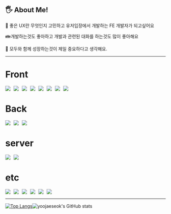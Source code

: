 &#128400; About Me!
---
&#128583; 좋은 UX란 무엇인지 고민하고 유저입장에서 개발하는 FE 개발자가 되고싶어요

&#128106;개발하는것도 좋아하고 개발과 관련된 대화를 하는것도 많이 좋아해요

&#128588; 모두와 함께 성장하는것이 제일 중요하다고 생각해요.

---
# Front
<div style="display: flex; flex-wrap: wrap; gap: 10px;">
  <img src="https://img.shields.io/badge/HTML5-E34F26?style=for-the-badge&logo=HTML5&logoColor=white">
  <img src="https://img.shields.io/badge/mustache-E34F26?style=for-the-badge&logo=mustache&logoColor=white">
  <img src="https://img.shields.io/badge/css3-1572B6?style=for-the-badge&logo=css3&logoColor=white">
  <img src="https://img.shields.io/badge/javascript-F7DF1E?style=for-the-badge&logo=javaScript&logoColor=white">
  <img src="https://img.shields.io/badge/jquery-0769AD?style=for-the-badge&logo=javaScript&logoColor=white">
  <img src="https://img.shields.io/badge/react-61DAFB?style=for-the-badge&logo=react&logoColor=white">
  <img src="https://img.shields.io/badge/reactnative-61DAFB?style=for-the-badge&logo=react&logoColor=white">
  <img src="https://img.shields.io/badge/typescript-3178C6?style=for-the-badge&logo=typeScript&logoColor=white">
<!--   <img src="https://img.shields.io/badge/redux-764ABC?style=for-the-badge&logo=redux&logoColor=white"> -->
</div>

# Back
<div style="display: flex; flex-wrap: wrap; gap: 10px;">
  <img src="https://img.shields.io/badge/java-007396?style=for-the-badge&logo=java&logoColor=white"/>
  <img src="https://img.shields.io/badge/spring-6DB33F?style=for-the-badge&logo=spring&logoColor=white">
<!--   <img src="https://img.shields.io/badge/jsp-000000?style=for-the-badge&logo=jsp&logoColor=white"> -->
  <img src="https://img.shields.io/badge/nodejs-5FA04E?style=for-the-badge&logo=nodejs&logoColor=white">
<!--   <img src="https://img.shields.io/badge/nodemon-76D04B?style=for-the-badge&logo=nodemon&logoColor=white"> -->
<!--   <img src="https://img.shields.io/badge/express-000000?style=for-the-badge&logo=express&logoColor=white"> -->
</div>

# server
<div style="display: flex; flex-wrap: wrap; gap: 10px;">
  <img src="https://img.shields.io/badge/apache-D22128?style=for-the-badge&logo=apache&logoColor=white">
  <img src="https://img.shields.io/badge/apachetomcat-F8DC75?style=for-the-badge&logo=apachetomcat&logoColor=white">
<!--   <img src="https://img.shields.io/badge/apachemaven-C71A36?style=for-the-badge&logo=apachemaven&logoColor=white"> -->
</div>

# etc
<div style="display: flex; flex-wrap: wrap; gap: 10px;">
  <img src="https://img.shields.io/badge/git-F05032?style=for-the-badge&logo=git&logoColor=white">
  <img src="https://img.shields.io/badge/gitlab-FC6D26?style=for-the-badge&logo=gitlab&logoColor=white">
  <img src="https://img.shields.io/badge/jenkins-D24939?style=for-the-badge&logo=jenkins&logoColor=white">
  <img src="https://img.shields.io/badge/webpack-8DD6F9?style=for-the-badge&logo=webpack&logoColor=white">
  <img src="https://img.shields.io/badge/docker-2496ED?style=for-the-badge&logo=docker&logoColor=white">
  <img src="https://img.shields.io/badge/redmine-B32024?style=for-the-badge&logo=redmine&logoColor=white">
</div>

---
[![Top Langs](https://github-readme-stats.vercel.app/api/top-langs/?username=yoo94)](https://github.com/yoo94/github-readme-stats)![yoojaeseok's GitHub stats](https://github-readme-stats.vercel.app/api?username=yoo94&show_icons=true&theme=radical)
